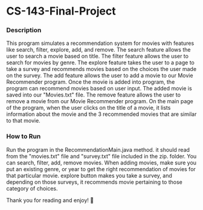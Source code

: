 # CS-143-Final-Project

<h3>Description</h3>
<p>This program simulates a recommendation system for movies with 
features like search, filter, explore, add, and remove. 
The search feature allows the user to search a movie based on title. 
The filter feature allows the user to search for movies by genre. 
The explore feature takes the user to a page to take a survey and recommends movies 
based on the choices the user made on the survey. 
The add feature allows the user to add a movie to our Movie Recommender program. 
Once the movie is added into program, the program can recommend movies based on user input.
The added movie is saved into our "Movies.txt" file.
The remove feature allows the user to remove a movie from our Movie Recommender program.
On the main page of the program, when the user clicks on the title of a movie, it lists
information about the movie and the 3 recommended movies that are similar to that movie.</p>

<h3>How to Run</h3>
<p>Run the program in the RecommendationMain.java method. 
it should read from the "movies.txt" file and "survey.txt" file included in the zip. folder.
You can search, filter, add, remove movies. 
When adding movies, make sure you put an existing genre, or year to get 
the right recommendation of movies for that particular movie.
explore button makes you take a survey, and depending on those surveys,
it recommends movie pertaining to those category of choices.

Thank you for reading and enjoy! 🙂</p>
